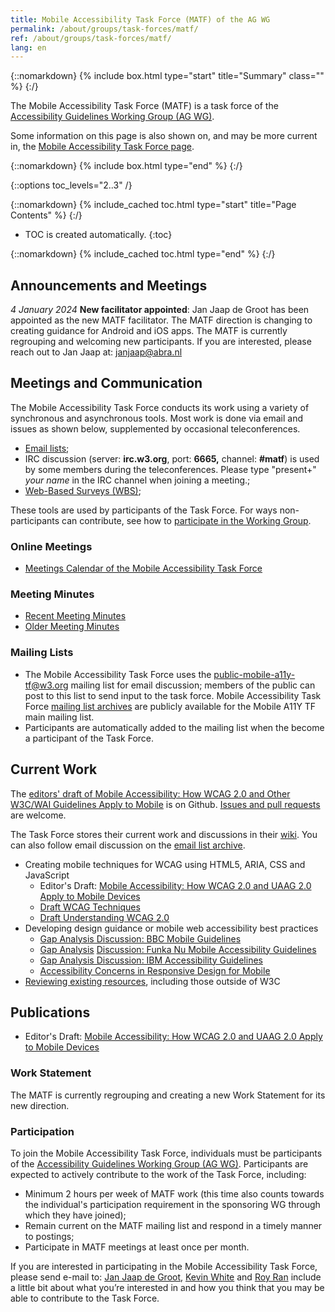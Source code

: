 ```yaml
---
title: Mobile Accessibility Task Force (MATF) of the AG WG
permalink: /about/groups/task-forces/matf/
ref: /about/groups/task-forces/matf/
lang: en
---
```


{::nomarkdown}
{% include box.html type="start" title="Summary" class="" %}
{:/}

The Mobile Accessibility Task Force (MATF) is a task force of the [Accessibility Guidelines Working Group (AG WG)](/about/groups/agwg/).

Some information on this page is also shown on, and may be more current in, the [Mobile Accessibility Task Force page](https://www.w3.org/groups/tf/mobile-a11y-tf/).

{::nomarkdown}
{% include box.html type="end" %}
{:/}

{::options toc_levels="2..3" /}

{::nomarkdown}
{% include_cached toc.html type="start" title="Page Contents" %}
{:/}

-   TOC is created automatically.
{:toc}

{::nomarkdown}
{% include_cached toc.html type="end" %}
{:/}

## Announcements and Meetings

_4 January 2024_ **New facilitator appointed**: Jan Jaap de Groot has been appointed as the new MATF facilitator. The MATF direction is changing to creating guidance for Android and iOS apps. The MATF is currently regrouping and welcoming new participants. If you are interested, please reach out to Jan Jaap at: [janjaap@abra.nl](mailto:janjaap@abra.nl)

## Meetings and Communication

The Mobile Accessibility Task Force conducts its work using a variety of synchronous and asynchronous tools. Most work is done via email and issues as shown below, supplemented by occasional teleconferences.

- [Email lists](#mailing-lists);
- IRC discussion (server: **irc.w3.org**, port: **6665,** channel: **#matf**) is used by some members during the teleconferences. Please type "present+" _your name_ in the IRC channel when joining a meeting.;
- [Web-Based Surveys (WBS)](https://www.w3.org/2002/09/wbs/66524/);

These tools are used by participants of the Task Force. For ways non-participants can contribute, see how to [participate in the Working Group](/about/groups/agwg/participate/).

### Online Meetings

- [Meetings Calendar of the Mobile Accessibility Task Force](https://www.w3.org/groups/tf/mobile-a11y-tf/calendar/)

### Meeting Minutes

- [Recent Meeting Minutes](https://www.w3.org/groups/tf/mobile-a11y-tf/calendar/?past=1&tf=0)
- [Older Meeting Minutes](https://www.w3.org/WAI/GL/task-forces/matf/minutes)

### Mailing Lists

- The Mobile Accessibility Task Force uses the public-mobile-a11y-tf@w3.org mailing list for email discussion; members of the public can post to this list to send input to the task force. Mobile Accessibility Task Force [mailing list archives](http://lists.w3.org/Archives/Public/public-mobile-a11y-tf/) are publicly available for the Mobile A11Y TF main mailing list.
- Participants are automatically added to the mailing list when the become a participant of the Task Force.

## Current Work

The [editors' draft of Mobile Accessibility: How WCAG 2.0 and Other W3C/WAI Guidelines Apply to Mobile](http://w3c.github.io/Mobile-A11y-TF-Note/) is on Github. [Issues and pull requests](https://github.com/w3c/Mobile-A11y-TF-Note) are welcome.

The Task Force stores their current work and discussions in their [wiki](https://www.w3.org/WAI/GL/mobile-a11y-tf/wiki/Main_Page). You can also follow email discussion on the [email list archive](http://lists.w3.org/Archives/Public/public-mobile-a11y-tf/).

- Creating mobile techniques for WCAG using HTML5, ARIA, CSS and JavaScript
    - Editor's Draft: [Mobile Accessibility: How WCAG 2.0 and UAAG 2.0 Apply to Mobile Devices](http://w3c.github.io/Mobile-A11y-TF-Note/)
    - [Draft WCAG Techniques](https://www.w3.org/WAI/GL/mobile-a11y-tf/wiki/Draft_WCAG_Techniques "Draft WCAG Techniques")
    - [Draft Understanding WCAG 2.0](https://www.w3.org/WAI/GL/mobile-a11y-tf/wiki/Draft_Understanding_WCAG_2.0 "Draft Understanding WCAG 2.0")
- Developing design guidance or mobile web accessibility best practices
    - [Gap Analysis Discussion: BBC Mobile Guidelines](https://www.w3.org/WAI/GL/mobile-a11y-tf/wiki/Discussion:_BBC_Mobile_Guidelines "Discussion: BBC Mobile Guidelines")
    - [Gap Analysis](https://www.w3.org/WAI/GL/mobile-a11y-tf/wiki/Discussion:_BBC_Mobile_Guidelines "Discussion: BBC Mobile Guidelines") [Discussion: Funka Nu Mobile Accessibility Guidelines](https://www.w3.org/WAI/GL/mobile-a11y-tf/wiki/Discussion:_Funka_Nu_Mobile_Accessibility_Guidelines "Discussion: Funka Nu Mobile Accessibility Guidelines")
    - [Gap Analysis Discussion: IBM Accessibility Guidelines](https://www.w3.org/WAI/GL/mobile-a11y-tf/wiki/Discussion:_IBM "Discussion: IBM")
    - [Accessibility Concerns in Responsive Design for Mobile](https://www.w3.org/WAI/GL/mobile-a11y-tf/wiki/Responsive_Design)
- [Reviewing existing resources](https://www.w3.org/WAI/GL/mobile-a11y-tf/wiki/Mobile_Resources), including those outside of W3C

## Publications

- Editor's Draft: [Mobile Accessibility: How WCAG 2.0 and UAAG 2.0 Apply to Mobile Devices](http://w3c.github.io/Mobile-A11y-TF-Note/)

### Work Statement

The MATF is currently regrouping and creating a new Work Statement for its new direction.

### Participation

To join the Mobile Accessibility Task Force, individuals must be participants of the [Accessibility Guidelines Working Group (AG WG)](/about/groups/agwg/). Participants are expected to actively contribute to the work of the Task Force, including:

- Minimum 2 hours per week of MATF work (this time also counts towards the individual's participation requirement in the sponsoring WG through which they have joined);
- Remain current on the MATF mailing list and respond in a timely manner to postings;
- Participate in MATF meetings at least once per month.

If you are interested in participating in the Mobile Accessibility Task Force, please send e-mail to: [Jan Jaap de Groot](mailto:janjaap@abra.nl), [Kevin White](mailto:kevin@w3.org) and [Roy Ran](mailto:ran@w3.org) include a little bit about what you’re interested in and how you think that you may be able to contribute to the Task Force.